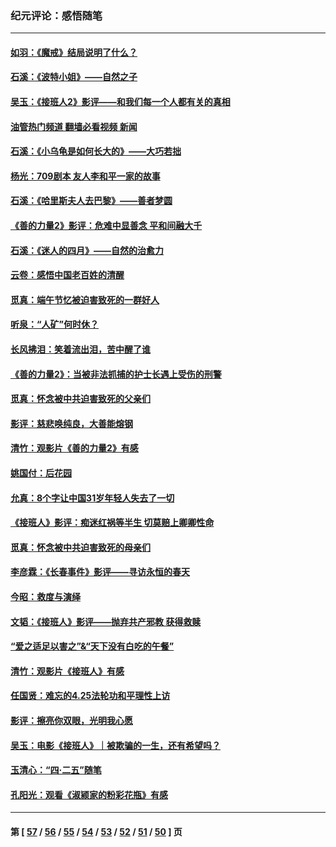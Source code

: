 ### 纪元评论：感悟随笔
---
#### [如羽：《魔戒》结局说明了什么？](../../pages/nsc1035/n14048860.md?08080330) 
#### [石溪：《波特小姐》——自然之子](../../pages/nsc1035/n14048291.md?08080330) 
#### [吴玉：《接班人2》影评——和我们每一个人都有关的真相](../../pages/nsc1035/n14041114.md?08080330) 
#### [油管热门频道 翻墙必看视频 新闻](ok?08080330)
#### [石溪：《小乌龟是如何长大的》——大巧若拙](../../pages/nsc1035/n14037479.md?08080330) 
#### [杨光：709剧本 友人李和平一家的故事](../../pages/nsc1035/n14032047.md?08080330) 
#### [石溪：《哈里斯夫人去巴黎》——善者梦圆](../../pages/nsc1035/n14031778.md?08080330) 
#### [《善的力量2》影评：危难中显善念 平和间融大千](../../pages/nsc1035/n14028390.md?08080330) 
#### [石溪：《迷人的四月》——自然的治愈力](../../pages/nsc1035/n14027049.md?08080330) 
#### [云卷：感悟中国老百姓的清醒](../../pages/nsc1035/n14025152.md?08080330) 
#### [觅真：端午节忆被迫害致死的一群好人](../../pages/nsc1035/n14020985.md?08080330) 
#### [听泉：“人矿”何时休？](../../pages/nsc1035/n14016609.md?08080330) 
#### [长风拂泪：笑着流出泪，苦中醒了谁](../../pages/nsc1035/n14016469.md?08080330) 
#### [《善的力量2》：当被非法抓捕的护士长遇上受伤的刑警](../../pages/nsc1035/n14015561.md?08080330) 
#### [觅真：怀念被中共迫害致死的父亲们](../../pages/nsc1035/n14014258.md?08080330) 
#### [影评：慈悲唤纯良，大善能熔钢](../../pages/nsc1035/n14010867.md?08080330) 
#### [清竹：观影片《善的力量2》有感](../../pages/nsc1035/n14010015.md?08080330) 
#### [姚国付：后花园](../../pages/nsc1035/n14005301.md?08080330) 
#### [允真：8个字让中国31岁年轻人失去了一切](../../pages/nsc1035/n13999093.md?08080330) 
#### [《接班人》影评：痴迷红祸等半生 切莫赔上卿卿性命](../../pages/nsc1035/n13998676.md?08080330) 
#### [觅真：怀念被中共迫害致死的母亲们](../../pages/nsc1035/n13997271.md?08080330) 
#### [李彦霖：《长春事件》影评——寻访永恒的春天](../../pages/nsc1035/n13995112.md?08080330) 
#### [今昭：救度与演绎](../../pages/nsc1035/n13992670.md?08080330) 
#### [文韬：《接班人》影评——抛弃共产邪教 获得救赎](../../pages/nsc1035/n13990160.md?08080330) 
#### [“爱之适足以害之”&“天下没有白吃的午餐”](../../pages/nsc1035/n13988391.md?08080330) 
#### [清竹：观影片《接班人》有感](../../pages/nsc1035/n13983561.md?08080330) 
#### [任国贤：难忘的4.25法轮功和平理性上访](../../pages/nsc1035/n13983482.md?08080330) 
#### [影评：擦亮你双眼，光明我心愿](../../pages/nsc1035/n13982333.md?08080330) 
#### [吴玉：电影《接班人》｜被欺骗的一生，还有希望吗？](../../pages/nsc1035/n13981972.md?08080330) 
#### [玉清心：“四·二五”随笔](../../pages/nsc1035/n13978628.md?08080330) 
#### [孔阳光：观看《淑颍家的粉彩花瓶》有感](../../pages/nsc1035/n13967929.md?08080330) 

---
#### 第 [ [57](./57.md?08080330) / [56](./56.md?08080330) / [55](./55.md?08080330) / [54](./54.md?08080330) / [53](./53.md?08080330) / [52](./52.md?08080330) / [51](./51.md?08080330) / [50](./50.md?08080330) ] 页
